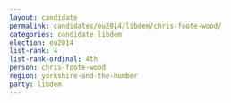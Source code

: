 ```yaml
---
layout: candidate
permalink: candidates/eu2014/libdem/chris-foote-wood/
categories: candidate libdem
election: eu2014
list-rank: 4
list-rank-ordinal: 4th
person: chris-foote-wood
region: yorkshire-and-the-humber
party: libdem
---
```

